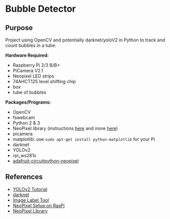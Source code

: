 # **Bubble Detector** 
## Purpose
Project using OpenCV and potentially darknet/yoloV2 in Python to track and count bubbles in a tube. 

**Hardware Required:**
* Raspberry Pi 2/3 B/B+
* PiCamera V2.1
* Neopixel LED strips
* 74AHCT125 level shifting chip
* box
* tube of bubbles

**Packages/Programs:**
* OpenCV
* fswebcam
* Python 2 & 3
* NeoPixel library (instructions [here](https://www.raspberrypi.org/magpi/neopixels-python/) and more [here](https://thepihut.com/blogs/raspberry-pi-tutorials/using-neopixels-with-the-raspberry-pi))
* picamera
* matplotlib: use `sudo apt-get install python-matplotlib` for your Pi 
* darknet
* YOLOv2
* rpi_ws281x
* [adafruit-circuitpython-neopixel](https://learn.adafruit.com/adafruit-neopixel-uberguide/python-circuitpython)

## References
* [YOLOv2 Tutorial](https://timebutt.github.io/static/how-to-train-yolov2-to-detect-custom-objects/)
* [darknet](https://github.com/AlexeyAB/darknet.git)
* [Image Label Tool](https://github.com/puzzledqs/BBox-Label-Tool)
* [NeoPixel Setup on RasPi](https://learn.adafruit.com/neopixels-on-raspberry-pi/raspberry-pi-wiring)
* [NeoPixel Library](https://github.com/jgarff/rpi_ws281x)
